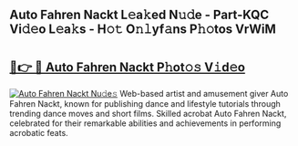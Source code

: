 ## Auto Fahren Nackt L𝚎a𝚔ed N𝚞𝚍e - Part-KQC Vi𝚍𝚎o L𝚎a𝚔s - H𝚘𝚝 O𝚗𝚕yf𝚊ns P𝚑𝚘tos VrWiM

# <h2><a href="http://kf38ycw.oniu.top/?m=Auto+Fahren+Nackt">🔗👉 🔴 Auto Fahren Nackt P𝚑ot𝚘𝚜 V𝚒d𝚎o</a></h2>

[![Auto Fahren Nackt Nu𝚍e𝚜](https://i.imgur.com/0qMVB7G.gif)](http://kf38ycw.oniu.top/?m=Auto+Fahren+Nackt)
Web-based artist and amusement giver Auto Fahren Nackt, known for publishing dance and lifestyle tutorials through trending dance moves and short films. Skilled acrobat Auto Fahren Nackt, celebrated for their remarkable abilities and achievements in performing acrobatic feats.  
